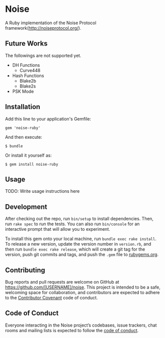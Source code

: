 # Noise

A Ruby implementation of the Noise Protocol framework(http://noiseprotocol.org/).

## Future Works

The followings are not supported yet.

- DH Functions
  - Curve448
- Hash Functions
  - Blake2b
  - Blake2s
- PSK Mode

## Installation

Add this line to your application's Gemfile:

```
gem 'noise-ruby'
```

And then execute:

    $ bundle

Or install it yourself as:

    $ gem install noise-ruby

## Usage

TODO: Write usage instructions here

## Development

After checking out the repo, run `bin/setup` to install dependencies. Then, run `rake spec` to run the tests. You can also run `bin/console` for an interactive prompt that will allow you to experiment.

To install this gem onto your local machine, run `bundle exec rake install`. To release a new version, update the version number in `version.rb`, and then run `bundle exec rake release`, which will create a git tag for the version, push git commits and tags, and push the `.gem` file to [rubygems.org](https://rubygems.org).

## Contributing

Bug reports and pull requests are welcome on GitHub at https://github.com/[USERNAME]/noise. This project is intended to be a safe, welcoming space for collaboration, and contributors are expected to adhere to the [Contributor Covenant](http://contributor-covenant.org) code of conduct.

## Code of Conduct

Everyone interacting in the Noise project’s codebases, issue trackers, chat rooms and mailing lists is expected to follow the [code of conduct](https://github.com/[USERNAME]/noise/blob/master/CODE_OF_CONDUCT.md).
